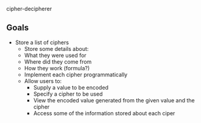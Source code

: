 cipher-decipherer  
## Goals
* Store a list of ciphers
  * Store some details about:
  * What they were used for
  * Where did they come from
  * How they work (formula?)
  * Implement each cipher programmatically
  * Allow users to:
    * Supply a value to be encoded
    * Specify a cipher to be used
    * View the encoded value generated from the given value and the cipher
    * Access some of the information stored about each ciper
